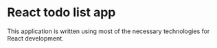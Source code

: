 # React todo list app

This application is written using most of the necessary technologies for React development.